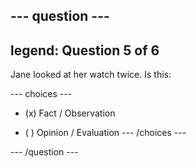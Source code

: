 --- question ---
---
legend: Question 5 of 6
---

Jane looked at her watch twice. Is this:

--- choices ---
- (x) Fact / Observation

- ( ) Opinion / Evaluation
--- /choices ---

--- /question ---
